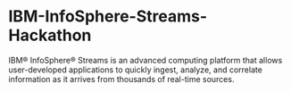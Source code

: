 IBM-InfoSphere-Streams-Hackathon
================================

IBM® InfoSphere® Streams is an advanced computing platform that allows user-developed applications to quickly ingest, analyze, and correlate information as it arrives from thousands of real-time sources. 
